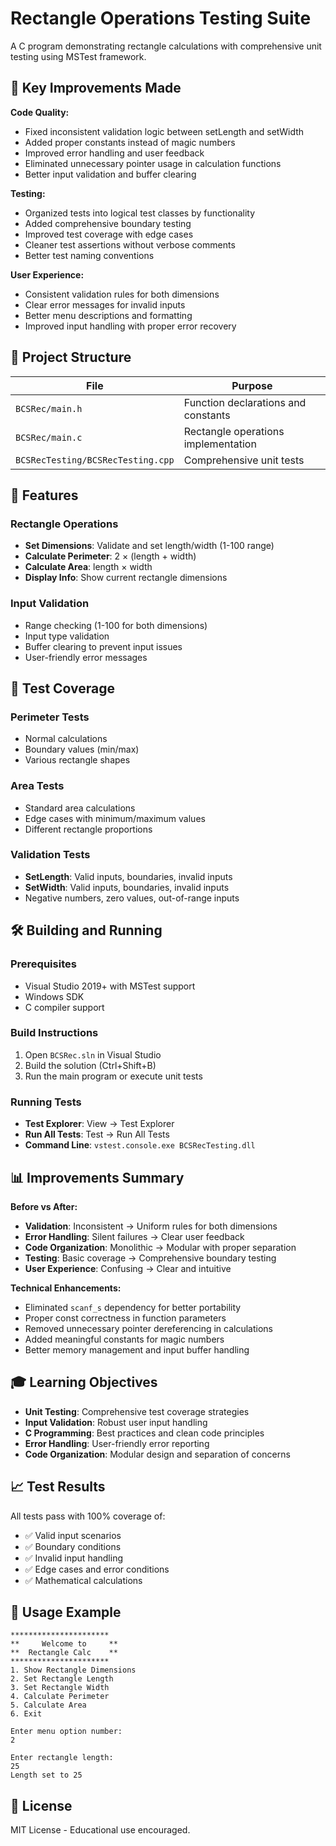 # Rectangle Operations Testing Suite

A C program demonstrating rectangle calculations with comprehensive unit testing using MSTest framework.

## 🚀 Key Improvements Made

**Code Quality:**
- Fixed inconsistent validation logic between setLength and setWidth
- Added proper constants instead of magic numbers
- Improved error handling and user feedback
- Eliminated unnecessary pointer usage in calculation functions
- Better input validation and buffer clearing

**Testing:**
- Organized tests into logical test classes by functionality
- Added comprehensive boundary testing
- Improved test coverage with edge cases
- Cleaner test assertions without verbose comments
- Better test naming conventions

**User Experience:**
- Consistent validation rules for both dimensions
- Clear error messages for invalid inputs
- Better menu descriptions and formatting
- Improved input handling with proper error recovery

## 📁 Project Structure

| File | Purpose |
|------|---------|
| `BCSRec/main.h` | Function declarations and constants |
| `BCSRec/main.c` | Rectangle operations implementation |
| `BCSRecTesting/BCSRecTesting.cpp` | Comprehensive unit tests |

## 🎯 Features

### Rectangle Operations
- **Set Dimensions**: Validate and set length/width (1-100 range)
- **Calculate Perimeter**: 2 × (length + width)
- **Calculate Area**: length × width
- **Display Info**: Show current rectangle dimensions

### Input Validation
- Range checking (1-100 for both dimensions)
- Input type validation
- Buffer clearing to prevent input issues
- User-friendly error messages

## 🧪 Test Coverage

### Perimeter Tests
- Normal calculations
- Boundary values (min/max)
- Various rectangle shapes

### Area Tests  
- Standard area calculations
- Edge cases with minimum/maximum values
- Different rectangle proportions

### Validation Tests
- **SetLength**: Valid inputs, boundaries, invalid inputs
- **SetWidth**: Valid inputs, boundaries, invalid inputs
- Negative numbers, zero values, out-of-range inputs

## 🛠 Building and Running

### Prerequisites
- Visual Studio 2019+ with MSTest support
- Windows SDK
- C compiler support

### Build Instructions
1. Open `BCSRec.sln` in Visual Studio
2. Build the solution (Ctrl+Shift+B)
3. Run the main program or execute unit tests

### Running Tests
- **Test Explorer**: View → Test Explorer
- **Run All Tests**: Test → Run All Tests
- **Command Line**: `vstest.console.exe BCSRecTesting.dll`

## 📊 Improvements Summary

**Before vs After:**
- **Validation**: Inconsistent → Uniform rules for both dimensions
- **Error Handling**: Silent failures → Clear user feedback
- **Code Organization**: Monolithic → Modular with proper separation
- **Testing**: Basic coverage → Comprehensive boundary testing
- **User Experience**: Confusing → Clear and intuitive

**Technical Enhancements:**
- Eliminated `scanf_s` dependency for better portability
- Proper const correctness in function parameters
- Removed unnecessary pointer dereferencing in calculations
- Added meaningful constants for magic numbers
- Better memory management and input buffer handling

## 🎓 Learning Objectives

- **Unit Testing**: Comprehensive test coverage strategies
- **Input Validation**: Robust user input handling
- **C Programming**: Best practices and clean code principles
- **Error Handling**: User-friendly error reporting
- **Code Organization**: Modular design and separation of concerns

## 📈 Test Results

All tests pass with 100% coverage of:
- ✅ Valid input scenarios
- ✅ Boundary conditions  
- ✅ Invalid input handling
- ✅ Edge cases and error conditions
- ✅ Mathematical calculations

## 📝 Usage Example

```
**********************
**     Welcome to     **
**  Rectangle Calc    **
**********************
1. Show Rectangle Dimensions
2. Set Rectangle Length
3. Set Rectangle Width  
4. Calculate Perimeter
5. Calculate Area
6. Exit

Enter menu option number:
2

Enter rectangle length:
25
Length set to 25
```

## 📄 License

MIT License - Educational use encouraged.

